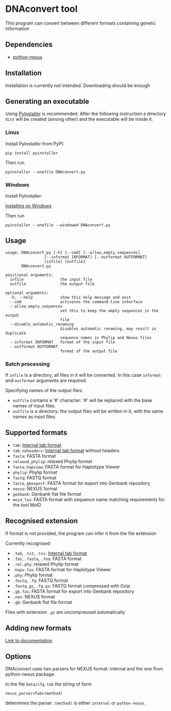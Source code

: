 # DNAconvert tool
This program can convert between different formats containing genetic information

## Dependencies
* [python\-nexus](https://pypi.org/project/python-nexus/)

## Installation
Installation is currently not intended. Downloading should be enough

## Generating an executable
Using [PyInstaller](http://www.pyinstaller.org) is recommended. After the following instruction a directory `dist` will be created (among other) and the executable will be inside it.

### Linux
Install PyInstaller from PyPI:

    pip install pyinstaller

Then run

    pyinstaller --onefile DNAconvert.py

### Windows
Install PyInstaller:

[Installing on Windows](https://pyinstaller.readthedocs.io/en/stable/installation.html#installing-in-windows)

Then run

    pyinstaller --onefile --windowed DNAconvert.py

## Usage
    usage: DNAconvert.py [-h] [--cmd] [--allow_empty_sequences]
                     [--informat INFORMAT] [--outformat OUTFORMAT]
                     [infile] [outfile]
           DNAconvert.py
    
    positional arguments:
      infile                the input file
      outfile               the output file
    
    optional arguments:
      -h, --help            show this help message and exit
      --cmd                 activates the command-line interface
      --allow_empty_sequences
                            set this to keep the empty sequences in the output
                            file
      --disable_automatic_renaming
                            disables automatic renaming, may result in duplicate
                            sequence names in Phylip and Nexus files
      --informat INFORMAT   format of the input file
      --outformat OUTFORMAT
                            format of the output file

### Batch processing

If `infile` is a directory, all files in it will be converted. In this case `informat` and `outformat` arguments are required.

Specifying names of the output files:
* `outfile` contains a '#' character: '#' will be replaced with the base names of input files.
* `outfile` is a directory: the output files will be written in it, with the same names as input files.

## Supported formats
* `tab`: [Internal tab format][1]
* `tab_noheaders`: [Internal tab format][1] without headers
* `fasta`: FASTA format
* `relaxed_phylip`: relaxed Phylip format
* `fasta_hapview`: FASTA format for Haplotype Viewer
* `phylip`: Phylip format
* `fastq`: FASTQ format
* `fasta_gbexport`: FASTA format for export into Genbank repository
* `nexus`: NEXUS format
* `genbank`: Genbank flat file format
* `moid_fas`: FASTA format with sequence name matching requirements for the tool MolD

## Recognised extension
If format is not provided, the program can infer it from the file extension

Currently recognised:
* `.tab`, `.txt`, `.tsv`: [Internal tab format][1]
* `.fas`, `.fasta`, `.fna`: FASTA format
* `.rel.phy`: relaxed Phylip format
* `.hapv.fas`: FASTA format for Haplotype Viewer
* `.phy`: Phylip format
* `.fastq`, `.fq`: FASTQ format
* `.fastq.gz`, `.fq.gz`: FASTQ format compressed with Gzip
* `.gb.fas`: FASTA format for export into Genbank repository
* `.nex`: NEXUS format
* `.gb`: Genbank flat file format

Files with extension `.gz` are uncompressed automatically

## Adding new formats
[Link to documentation](doc/ADDING_FORMATS.md)

[1]: doc/TAB_FORMAT.md

## Options
DNAconvert uses two parsers for NEXUS format: internal and the one from python-nexus package.

In the file `data/cfg.tab` the string of form
```
nexus_parser<Tab>(method)
```
determines the parser. `(method)` is either `internal` or `python-nexus`.

